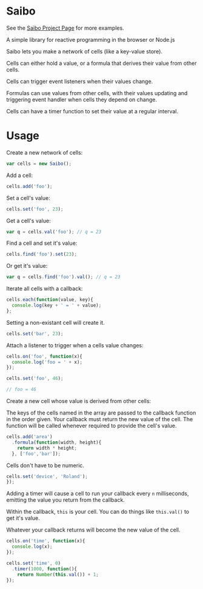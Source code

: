 # Saibo

See the [Saibo Project Page](http://simonswain.github.io/saibo/ "Saibo Project Page") for more examples.

A simple library for reactive programming in the browser or Node.js

Saibo lets you make a network of cells (like a key-value store). 

Cells can either hold a value, or a formula that derives their value
from other cells.

Cells can trigger event listeners when their values change.

Formulas can use values from other cells, with their values updating
and triggering event handler when cells they depend on change.

Cells can have a timer function to set their value at a regular
interval.

# Usage

Create a new network of cells:

```javascript
var cells = new Saibo();
```

Add a cell:

```javascript
cells.add('foo');
```

Set a cell's value:

```javascript
cells.set('foo', 23);
```

Get a cell's value:

```javascript
var q = cells.val('foo'); // q = 23
```

Find a cell and set it's value:

```javascript
cells.find('foo').set(23);
```

Or get it's value:

```javascript
var q = cells.find('foo').val(); // q = 23
```

Iterate all cells with a callback:

```javascript
cells.each(function(value, key){
  console.log(key + ' = ' + value);
};
```

Setting a non-existant cell will create it.

```javascript
cells.set('bar', 23);
```

Attach a listener to trigger when a cells value changes:

```javascript
cells.on('foo', function(x){
  console.log('foo = ' + x);
});

cells.set('foo', 46);

// foo = 46
```

Create a new cell whose value is derived from other cells:

The keys of the cells named in the array are passed to the callback
function in the order given. Your callback must return the new value
of the cell. The function will be called whenever required to provide
the cell's value.

```javascript
cells.add('area')
  .formula(function(width, height){
    return width * height;
  }, ['foo','bar']);
```

Cells don't have to be numeric.

```javascript
cells.set('device', 'Roland');
});
```

Adding a timer will cause a cell to run your callback every `n`
milliseconds, emitting the value you return from the callback.

Within the callback, `this` is your cell. You can do things like
`this.val()` to get it's value.

Whatever your callback returns will become the new value of the cell.

```javascript
cells.on('time', function(x){
  console.log(x);
});

cells.set('time', 0)
  .timer(1000, function(){
    return Number(this.val()) + 1;
});
```
